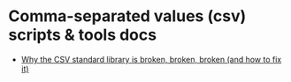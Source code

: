 # Comma-separated values (csv) scripts & tools docs


- [Why the CSV standard library is broken, broken, broken (and how to fix it)](why-the-csv-stdlib-is-broken.md)


